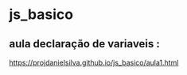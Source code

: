 # js_basico

## aula declaração de variaveis :
https://projdanielsilva.github.io/js_basico/aula1.html
